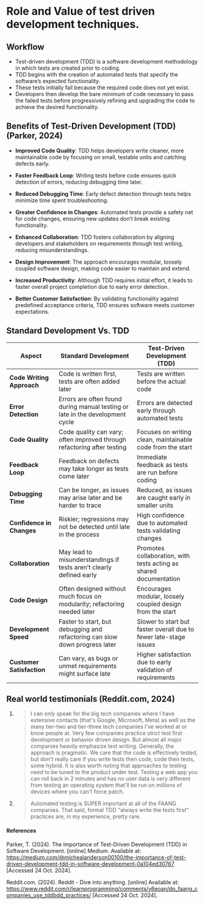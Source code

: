 # Role and Value of test driven development techniques.

## Workflow

- Test-driven development (TDD) is a software development methodology in which tests are created prior to coding.
- TDD begins with the creation of automated tests that specify the software’s expected functionality.
- These tests initially fail because the required code does not yet exist.
- Developers then develop the bare minimum of code necessary to pass the failed tests before progressively refining and upgrading the code to achieve the desired functionality.

## Benefits of Test-Driven Development (TDD) (Parker, 2024)

- **Improved Code Quality**: TDD helps developers write cleaner, more maintainable code by focusing on small, testable units and catching defects early.

- **Faster Feedback Loop**: Writing tests before code ensures quick detection of errors, reducing debugging time later.

- **Reduced Debugging Time**: Early defect detection through tests helps minimize time spent troubleshooting.

- **Greater Confidence in Changes**: Automated tests provide a safety net for code changes, ensuring new updates don’t break existing functionality.

- **Enhanced Collaboration**: TDD fosters collaboration by aligning developers and stakeholders on requirements through test writing, reducing misunderstandings.

- **Design Improvement**: The approach encourages modular, loosely coupled software design, making code easier to maintain and extend.

- **Increased Productivity**: Although TDD requires initial effort, it leads to faster overall project completion due to early error detection.

- **Better Customer Satisfaction**: By validating functionality against predefined acceptance criteria, TDD ensures software meets customer expectations.

## Standard Development Vs. TDD

| **Aspect**                | **Standard Development**                                                      | **Test-Driven Development (TDD)**                                 |
| ------------------------- | ----------------------------------------------------------------------------- | ----------------------------------------------------------------- |
| **Code Writing Approach** | Code is written first, tests are often added later                            | Tests are written before the actual code                          |
| **Error Detection**       | Errors are often found during manual testing or late in the development cycle | Errors are detected early through automated tests                 |
| **Code Quality**          | Code quality can vary; often improved through refactoring after testing       | Focuses on writing clean, maintainable code from the start        |
| **Feedback Loop**         | Feedback on defects may take longer as tests come later                       | Immediate feedback as tests are run before coding                 |
| **Debugging Time**        | Can be longer, as issues may arise later and be harder to trace               | Reduced, as issues are caught early in smaller units              |
| **Confidence in Changes** | Riskier; regressions may not be detected until late in the process            | High confidence due to automated tests validating changes         |
| **Collaboration**         | May lead to misunderstandings if tests aren’t clearly defined early           | Promotes collaboration, with tests acting as shared documentation |
| **Code Design**           | Often designed without much focus on modularity; refactoring needed later     | Encourages modular, loosely coupled design from the start         |
| **Development Speed**     | Faster to start, but debugging and refactoring can slow down progress later   | Slower to start but faster overall due to fewer late-stage issues |
| **Customer Satisfaction** | Can vary, as bugs or unmet requirements might surface late                    | Higher satisfaction due to early validation of requirements       |

## Real world testimonials (Reddit.com, 2024)

1. > I can only speak for the big tech companies where I have extensive contacts (that's Google, Microsoft, Meta) as well as the many tier-two and tier-three tech companies I've worked at or know people at.
   > Very few companies practice strict test first development or behavior driven design. But almost all major companies heavily emphasize test writing. Generally, the approach is pragmatic. We care that the code is effectively tested, but don't really care if you write tests then code, code then tests, some hybrid. It is also worth noting that approaches to testing need to be tuned to the product under test.
   > Testing a web app you can roll back in 2 minutes and has no user data is very different from testing an operating system that'll be run on millions of devices where you can't force patch.

2. > Automated testing is SUPER important at all of the FAANG companies. That said, formal TDD "always write the tests first" practices are, in my experience, pretty rare.

#### References

Parker, T. (2024). The Importance of Test-Driven Development (TDD) in Software Development. [online] Medium. Available at: <https://medium.com/@michealanderson00100/the-importance-of-test-driven-development-tdd-in-software-development-0a104ed30767> [Accessed 24 Oct. 2024].

Reddit.com. (2024). Reddit - Dive into anything. [online] Available at: <https://www.reddit.com/r/learnprogramming/comments/v6eoan/do_faang_companies_use_tddbdd_practices/> [Accessed 24 Oct. 2024].

‌

‌

